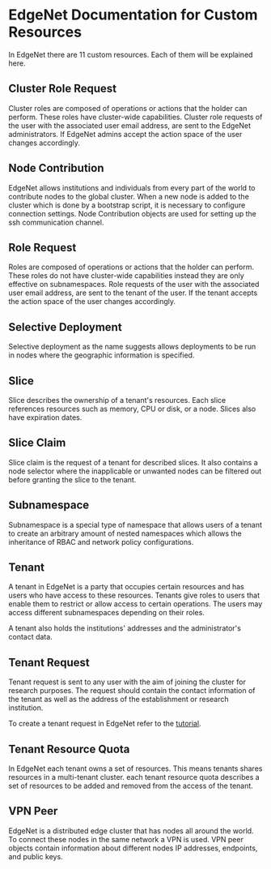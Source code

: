 # EdgeNet Documentation for Custom Resources
In EdgeNet there are 11 custom resources. Each of them will be explained here.

## Cluster Role Request
Cluster roles are composed of operations or actions that the holder can perform. These roles have cluster-wide capabilities. Cluster role requests of the user with the associated user email address, are sent to the EdgeNet administrators. If EdgeNet admins accept the action space of the user changes accordingly. 

## Node Contribution
EdgeNet allows institutions and individuals from every part of the world to contribute nodes to the global cluster. When a new node is added to the cluster which is done by a bootstrap script, it is necessary to configure connection settings. Node Contribution objects are used for setting up the ssh communication channel.

## Role Request
Roles are composed of operations or actions that the holder can perform. These roles do not have cluster-wide capabilities instead they are only effective on subnamespaces. Role requests of the user with the associated user email address, are sent to the tenant of the user. If the tenant accepts the action space of the user changes accordingly. 

## Selective Deployment
Selective deployment as the name suggests allows deployments to be run in nodes where the geographic information is specified. 

## Slice
Slice describes the ownership of a tenant's resources. Each slice references resources such as memory, CPU or disk, or a node. Slices also have expiration dates.

## Slice Claim
Slice claim is the request of a tenant for described slices. It also contains a node selector where the inapplicable or unwanted nodes can be filtered out before granting the slice to the tenant.

## Subnamespace
Subnamespace is a special type of namespace that allows users of a tenant to create an arbitrary amount of nested namespaces which allows the inheritance of RBAC and network policy configurations.

## Tenant
A tenant in EdgeNet is a party that occupies certain resources and has users who have access to these resources. Tenants give roles to users that enable them to restrict or allow access to certain operations. The users may access different subnamespaces depending on their roles.

A tenant also holds the institutions' addresses and the administrator's contact data.

## Tenant Request
Tenant request is sent to any user with the aim of joining the cluster for research purposes. The request should contain the contact information of the tenant as well as the address of the establishment or research institution. 

To create a tenant request in EdgeNet refer to the [tutorial](tenant_registration.md).

## Tenant Resource Quota
In EdgeNet each tenant owns a set of resources. This means tenants shares resources in a multi-tenant cluster. each tenant resource quota describes a set of resources to be added and removed from the access of the tenant.

## VPN Peer
EdgeNet is a distributed edge cluster that has nodes all around the world. To connect these nodes in the same network a VPN is used. VPN peer objects contain information about different nodes IP addresses, endpoints, and public keys.
